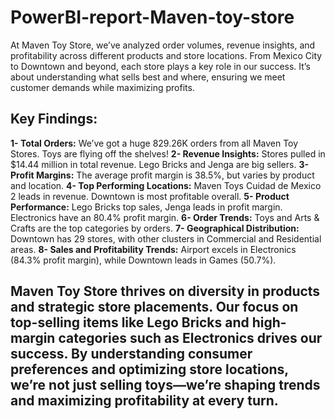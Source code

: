 # PowerBI-report-Maven-toy-store
At Maven Toy Store, we’ve analyzed order volumes, revenue insights, and profitability across different products and store locations. From Mexico City to Downtown and beyond, each store plays a key role in our success. It’s about understanding what sells best and where, ensuring we meet customer demands while maximizing profits.

## Key Findings:
**1- Total Orders:** We’ve got a huge 829.26K orders from all Maven Toy Stores. Toys are flying off the shelves!
**2- Revenue Insights:** Stores pulled in $14.44 million in total revenue. Lego Bricks and Jenga are big sellers.
**3- Profit Margins:** The average profit margin is 38.5%, but varies by product and location.
**4- Top Performing Locations:** Maven Toys Cuidad de Mexico 2 leads in revenue. Downtown is most profitable overall.
**5- Product Performance:** Lego Bricks top sales, Jenga leads in profit margin. Electronics have an 80.4% profit margin.
**6- Order Trends:** Toys and Arts & Crafts are the top categories by orders.
**7- Geographical Distribution:** Downtown has 29 stores, with other clusters in Commercial and Residential areas.
**8- Sales and Profitability Trends:** Airport excels in Electronics (84.3% profit margin), while Downtown leads in Games (50.7%).

## Maven Toy Store thrives on diversity in products and strategic store placements. Our focus on top-selling items like Lego Bricks and high-margin categories such as Electronics drives our success. By understanding consumer preferences and optimizing store locations, we’re not just selling toys—we’re shaping trends and maximizing profitability at every turn.
